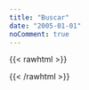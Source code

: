 ```yaml
---
title: "Buscar"
date: "2005-01-01"
noComment: true
---
```


{{< rawhtml >}}
<script>
(function() {
    var cx = '005889502242245734256:inbsvy99zh4';
    var gcse = document.createElement('script');
    gcse.type = 'text/javascript';
    gcse.async = true;
    gcse.src = 'https://cse.google.com/cse.js?cx=' + cx;
    var s = document.getElementsByTagName('script')[0];
    s.parentNode.insertBefore(gcse, s);
})();
</script>
{{< /rawhtml >}}  